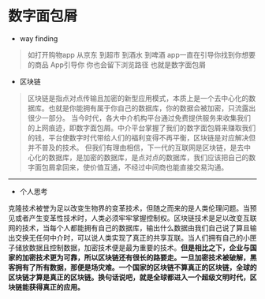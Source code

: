 # 数字面包屑

*  way finding
> 如打开购物app  从京东  到超市  到酒水  到啤酒  app一直在引导你找到你想要的商品
App引导你 你也会留下浏览路径  也就是数字面包屑

- 区块链
> 区块链是指点对点传输且加密的新型应用模式，本质上是一个去中心化的数据库。也就是你能拥有属于你自己的数据库，你的数据会被加密，只流露出很少一部分。
当今时代，各大中介机构平台通过免费提供服务来收集我们的上网痕迹，即数字面包屑。中介平台掌握了我们的数字面包屑来赚取我们的钱，平台使数字时代带给人们的福利变得不再平衡，区块链是对应解决但并不普及的技术。  但我们有理由相信，下一代的互联网是区块链，是去中心化的数据库，是加密的数据库，是点对点的数据库，我们应该把自己的数字面包屑拿回来，使价值互通，不经过中间商也能直接交易沟通。

**************************************************
+ 个人思考

克隆技术被誉为足以改变生物界的变革技术，但随之而来的是人类伦理问题。当预见或者产生变革性技术时，人类必须牢牢掌握控制权。区块链技术是足以改变互联网的技术，当每个人都能拥有自己的数据库，输出什么数据由我们自己说了算且输出交换无任何中介时，可以说人类实现了真正的共享互联。当人们拥有自己的小匣子储放数据且控制数据，加密技术便是最为重要的技术。**但是相比之下，企业与国家的加密技术更为可靠，所以区块链还有很长的路要走。一旦加密技术被破解，黑客拥有了所有数据，那便是场灾难。一个国家的区块链不算真正的区块链，全球的区块链才算是真正的区块链。换句话说吧，就是全球都进入一个超级文明时代，区块链能获得真正的应用。**
